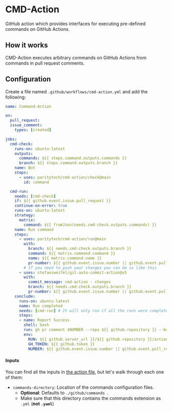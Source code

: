 # CMD-Action

GitHub action which provides interfaces for executing pre-defined commands on GitHub Actions.

## How it works
CMD-Action executes arbitrary commands on GitHub Actions from commands in pull request comments.

## Configuration
Create a file named `.github/workflows/cmd-action.yml` and add the following:
```yaml
name: Command-Action

on:
  pull_request:
  issue_comment:
    types: [created]

jobs:
  cmd-check:
    runs-on: ubuntu-latest
    outputs:
      commands: ${{ steps.command.outputs.commands }}
      branch: ${{ steps.command.outputs.branch }}
    name: Bot
    steps:
      - uses: paritytech/cmd-action/check@main
        id: command

  cmd-run:
    needs: [cmd-check]
    if: ${{ github.event.issue.pull_request }}
    continue-on-error: true
    runs-on: ubuntu-latest
    strategy:
      matrix:
        command: ${{ fromJson(needs.cmd-check.outputs.commands) }}
    name: Run command
    steps:
      - uses: paritytech/cmd-action/run@main
        with:
          branch: ${{ needs.cmd-check.outputs.branch }}
          command: ${{ matrix.command.command }}
          name: ${{ matrix.command.name }}
          pr-number: ${{ github.event.issue.number || github.event.pull_request.number }}
        # If you need to push your changes you can do so like this
      - uses: stefanzweifel/git-auto-commit-action@v5
        with:
          commit_message: cmd-action - changes
          branch: ${{ needs.cmd-check.outputs.branch }}
          pr-number: ${{ github.event.issue.number || github.event.pull_request.number }}
    conclude:
      runs-on: ubuntu-latest
      name: Run completed
      needs: [cmd-run] # It will only run if all the runs were completed
      steps:
      - name: Report Success
        shell: bash
        run: gh pr comment $NUMBER --repo ${{ github.repository }} --body "Completed action run. See logs <a href=\"$RUN\">here</a>."
        env:
          RUN: ${{ github.server_url }}/${{ github.repository }}/actions/runs/${{ github.run_id }}
          GH_TOKEN: ${{ github.token }}
          NUMBER: ${{ github.event.issue.number || github.event.pull_request.number }}
```

#### Inputs
You can find all the inputs in [the action file](./action.yml), but let's walk through each one of them:
- `commands-directory`: Location of the commands configuration files.
	- **Optional**: Defaults to `./github/commands `.
	- Make sure that this directory contains the commands extension as `.yml` (**not `.yaml`**)
